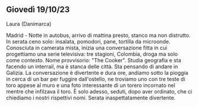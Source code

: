 ## Giovedì 19/10/23

Laura (Danimarca)

Madrid - Notte in autobus, arrivo di mattina presto, stanco ma non distrutto. In serata ceno solo: insalata, pomodori, pane, tortilla da microonde. Conosciuta in camerata mista, inizia una conversazione fitta in cui progettiamo una serie televisiva: tre stagioni, Colombia, droga ma solo come contesto. Nome provvisorio: "The Cooker". Studia geografia e sta facendo un interrail, ma è stanca delle città. Sta pensando di andare in Galizia. La conversazione è divertente e dura ore, andiamo sotto la pioggia in cerca di un bar per fuggire dall'ostello, ne troviamo uno con tre teste di toro appese al muro e una foto interessante di un torero incornato nel mentre che infilzava il toro. È solo adesso, seduti, dopo aver ordinato, che ci chiediamo i nostri rispettivi nomi. Serata inaspettatamente divertente.

